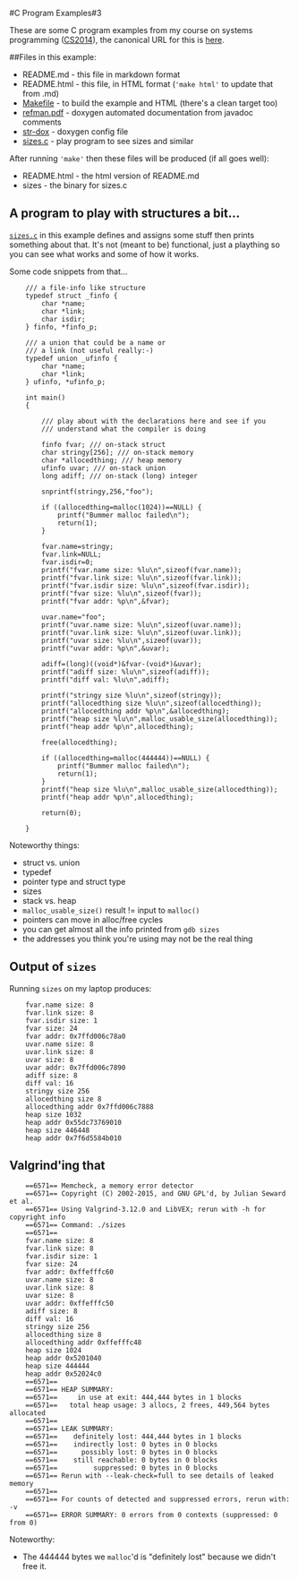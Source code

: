 
#C Program Examples#3

These are some C program examples from my course on systems 
programming (<a href="https://down.dsg.cs.tcd.ie/cs2014">CS2014</a>),
the canonical URL for this is 
<a href="https://down.dsg.cs.tcd.ie/cs2014/examples/c-progs-3/README.html">here</a>.

##Files in this example:

- README.md - this file in markdown format
- README.html - this file, in HTML format (```'make html'``` to update that from .md)
- [Makefile](Makefile) - to build the example and HTML (there's a clean target too)
- [refman.pdf](refman.pdf) - doxygen automated documentation from javadoc comments
- [str-dox](str-dox) - doxygen config file
- [sizes.c](sizes.c) - play program to see sizes and similar

After running ```'make'``` then these files will be produced (if all
goes well):

- README.html - the html version of README.md
- sizes - the binary for sizes.c


## A program to play with structures a bit...

[```sizes.c```](sizes.c) in this example defines
and assigns some stuff then prints something
about that. It's not (meant to be) functional,
just a plaything so you can see what works and
some of how it works.

Some code snippets from that...

		/// a file-info like structure 
		typedef struct _finfo {
		    char *name;
		    char *link;
		    char isdir;
		} finfo, *finfo_p;
		
		/// a union that could be a name or
		/// a link (not useful really:-)
		typedef union _ufinfo {
		    char *name;
		    char *link;
		} ufinfo, *ufinfo_p;
		
		int main()
		{
		
			/// play about with the declarations here and see if you
			/// understand what the compiler is doing
		
			finfo fvar; /// on-stack struct
			char stringy[256]; /// on-stack memory
			char *allocedthing; /// heap memory
			ufinfo uvar; /// on-stack union
			long adiff; /// on-stack (long) integer
		
			snprintf(stringy,256,"foo");
		
			if ((allocedthing=malloc(1024))==NULL) {
				printf("Bummer malloc failed\n");
				return(1);
			}
		
			fvar.name=stringy;
			fvar.link=NULL;
			fvar.isdir=0;
			printf("fvar.name size: %lu\n",sizeof(fvar.name));
			printf("fvar.link size: %lu\n",sizeof(fvar.link));
			printf("fvar.isdir size: %lu\n",sizeof(fvar.isdir));
			printf("fvar size: %lu\n",sizeof(fvar));
			printf("fvar addr: %p\n",&fvar);
			
			uvar.name="foo";
			printf("uvar.name size: %lu\n",sizeof(uvar.name));
			printf("uvar.link size: %lu\n",sizeof(uvar.link));
			printf("uvar size: %lu\n",sizeof(uvar));
			printf("uvar addr: %p\n",&uvar);
		
			adiff=(long)((void*)&fvar-(void*)&uvar);
			printf("adiff size: %lu\n",sizeof(adiff));
			printf("diff val: %lu\n",adiff);
		
			printf("stringy size %lu\n",sizeof(stringy));
			printf("allocedthing size %lu\n",sizeof(allocedthing));
			printf("allocedthing addr %p\n",&allocedthing);
			printf("heap size %lu\n",malloc_usable_size(allocedthing));
			printf("heap addr %p\n",allocedthing);
		
			free(allocedthing);
		
			if ((allocedthing=malloc(444444))==NULL) {
				printf("Bummer malloc failed\n");
				return(1);
			}
			printf("heap size %lu\n",malloc_usable_size(allocedthing));
			printf("heap addr %p\n",allocedthing);
		
			return(0);
		
		}

Noteworthy things:

- struct vs. union
- typedef
- pointer type and struct type
- sizes
- stack vs. heap
- ```malloc_usable_size()``` result != input to ```malloc()```
- pointers can move in alloc/free cycles
- you can get almost all the info printed from ```gdb sizes``` 
- the addresses you think you're using may not be the real thing

## Output of ```sizes```

Running ```sizes``` on my laptop produces:

		fvar.name size: 8
		fvar.link size: 8
		fvar.isdir size: 1
		fvar size: 24
		fvar addr: 0x7ffd006c78a0
		uvar.name size: 8
		uvar.link size: 8
		uvar size: 8
		uvar addr: 0x7ffd006c7890
		adiff size: 8
		diff val: 16
		stringy size 256
		allocedthing size 8
		allocedthing addr 0x7ffd006c7888
		heap size 1032
		heap addr 0x55dc73769010
		heap size 446448
		heap addr 0x7f6d5584b010

## Valgrind'ing that


		==6571== Memcheck, a memory error detector
		==6571== Copyright (C) 2002-2015, and GNU GPL'd, by Julian Seward et al.
		==6571== Using Valgrind-3.12.0 and LibVEX; rerun with -h for copyright info
		==6571== Command: ./sizes
		==6571== 
		fvar.name size: 8
		fvar.link size: 8
		fvar.isdir size: 1
		fvar size: 24
		fvar addr: 0xffefffc60
		uvar.name size: 8
		uvar.link size: 8
		uvar size: 8
		uvar addr: 0xffefffc50
		adiff size: 8
		diff val: 16
		stringy size 256
		allocedthing size 8
		allocedthing addr 0xffefffc48
		heap size 1024
		heap addr 0x5201040
		heap size 444444
		heap addr 0x52024c0
		==6571== 
		==6571== HEAP SUMMARY:
		==6571==     in use at exit: 444,444 bytes in 1 blocks
		==6571==   total heap usage: 3 allocs, 2 frees, 449,564 bytes allocated
		==6571== 
		==6571== LEAK SUMMARY:
		==6571==    definitely lost: 444,444 bytes in 1 blocks
		==6571==    indirectly lost: 0 bytes in 0 blocks
		==6571==      possibly lost: 0 bytes in 0 blocks
		==6571==    still reachable: 0 bytes in 0 blocks
		==6571==         suppressed: 0 bytes in 0 blocks
		==6571== Rerun with --leak-check=full to see details of leaked memory
		==6571== 
		==6571== For counts of detected and suppressed errors, rerun with: -v
		==6571== ERROR SUMMARY: 0 errors from 0 contexts (suppressed: 0 from 0)

Noteworthy:

- The 444444 bytes we ```malloc```'d is "definitely lost" because we didn't free it.
